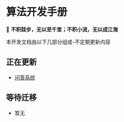 # 算法开发手册

📢 **不积跬步，无以至千里；不积小流，无以成江海**


本开发文档由以下几部分组成-不定期更新内容

## 正在更新

* [问答系统](https://zhangnn520.github.io/docs/问答系统/)

  

## 等待迁移

* 暂无
